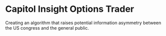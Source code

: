 # Capitol Insight Options Trader
Creating an algorithm that raises potential information asymmetry between the US congress and the general public.
